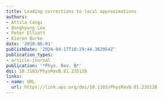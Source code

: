 ```yaml
---
title: Leading corrections to local approximations
authors:
- Attila Cangi
- Donghyung Lee
- Peter Elliott
- Kieron Burke
date: '2010-06-01'
publishDate: '2024-04-17T10:29:44.362954Z'
publication_types:
- article-journal
publication: '*Phys. Rev. B*'
doi: 10.1103/PhysRevB.81.235128
links:
- name: URL
  url: https://link.aps.org/doi/10.1103/PhysRevB.81.235128
---
```

